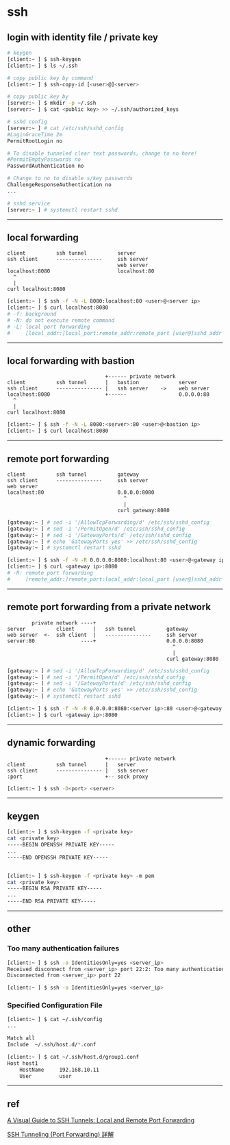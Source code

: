 # ssh

## login with identity file / private key

```bash
# keygen
[client:~ ] $ ssh-keygen
[client:~ ] $ ls ~/.ssh

# copy public key by command
[client:~ ] $ ssh-copy-id [<user>@]<server>

# copy public key by
[server:~ ] $ mkdir -p ~/.ssh
[server:~ ] $ cat <public key> >> ~/.ssh/authorized_keys

# sshd config
[server:~ ] # cat /etc/ssh/sshd_config
#LoginGraceTime 2m
PermitRootLogin no

# To disable tunneled clear text passwords, change to no here!
#PermitEmptyPasswords no
PasswordAuthentication no

# Change to no to disable s/key passwords
ChallengeResponseAuthentication no
...

# sshd service
[server:~ ] # systemctl restart sshd
```

---

## local forwarding

```
client          ssh tunnel          server
ssh client      ---------------     ssh server
                                    web server
localhost:8080                      localhost:80
  ^
  |
curl localhost:8080
```

```bash
[client:~ ] $ ssh -f -N -L 8080:localhost:80 <user>@<server ip>
[client:~ ] $ curl localhost:8080
# -f: background
# -N: do not execute remote command
# -L: local port forwarding
#     [local_addr:]local_port:remote_addr:remote_port [user@]sshd_addr
```

---

## local forwarding with bastion

```
                                +------ private network
client          ssh tunnel      |   bastion             server
ssh client      --------------- |   ssh server    ->    web server
localhost:8080                  +------                 0.0.0.0:80
  ^
  |
curl localhost:8080
```

```bash
[client:~ ] $ ssh -f -N -L 8080:<server>:80 <user>@<bastion ip>
[client:~ ] $ curl localhost:8080
```

---

## remote port forwarding

```
client          ssh tunnel          gateway
ssh client      ---------------     ssh server
web server
localhost:80                        0.0.0.0:8080
                                      ^
                                      |
                                    curl gateway:8080
```

```bash
[gateway:~ ] # sed -i '/AllowTcpForwarding/d' /etc/ssh/sshd_config
[gateway:~ ] # sed -i '/PermitOpen/d' /etc/ssh/sshd_config
[gateway:~ ] # sed -i '/GatewayPorts/d' /etc/ssh/sshd_config
[gateway:~ ] # echo 'GatewayPorts yes' >> /etc/ssh/sshd_config
[gateway:~ ] # systemctl restart sshd

[client:~ ] $ ssh -f -N -R 0.0.0.0:8080:localhost:80 <user>@<gateway ip>
[client:~ ] $ curl <gateway ip>:8080
# -R: remote port forwarding
#     [remote_addr:]remote_port:local_addr:local_port [user@]sshd_addr
```

---

## remote port forwarding from a private network

```
        private network ----+
server          client      |   ssh tunnel          gateway
web server  <-  ssh client  |   ---------------     ssh server
server:80               ----+                       0.0.0.0:8080
                                                      ^
                                                      |
                                                    curl gateway:8080
```

```bash
[gateway:~ ] # sed -i '/AllowTcpForwarding/d' /etc/ssh/sshd_config
[gateway:~ ] # sed -i '/PermitOpen/d' /etc/ssh/sshd_config
[gateway:~ ] # sed -i '/GatewayPorts/d' /etc/ssh/sshd_config
[gateway:~ ] # echo 'GatewayPorts yes' >> /etc/ssh/sshd_config
[gateway:~ ] # systemctl restart sshd

[client:~ ] $ ssh -f -N -R 0.0.0.0:8080:<server ip>:80 <user>@<gateway ip>
[client:~ ] $ curl <gateway ip>:8080
```

---

## dynamic forwarding

```
                                +------ private network
client          ssh tunnel      |   server
ssh client      --------------- |   ssh server
:port                           +-- sock proxy
```

```bash
[client:~ ] $ ssh -D<port> <server>
```

---

## keygen

```bash
[client:~ ] $ ssh-keygen -f <private key>
cat <private key>
-----BEGIN OPENSSH PRIVATE KEY-----
...
-----END OPENSSH PRIVATE KEY-----


[client:~ ] $ ssh-keygen -f <private key> -m pem
cat <private key>
-----BEGIN RSA PRIVATE KEY-----
...
-----END RSA PRIVATE KEY-----
```

---

## other

### Too many authentication failures

```bash
[client:~ ] $ ssh -o IdentitiesOnly=yes <server_ip>
Received disconnect from <server_ip> port 22:2: Too many authentication failures
Disconnected from <server_ip> port 22

[client:~ ] $ ssh -o IdentitiesOnly=yes <server_ip>
```

### Specified Configuration File

```bash
[client:~ ] $ cat ~/.ssh/config
...

Match all
Include  ~/.ssh/host.d/*.conf

[client:~ ] $ cat ~/.ssh/host.d/group1.conf
Host host1
    HostName     192.168.10.11
    User         user
```

---

## ref

[A Visual Guide to SSH Tunnels: Local and Remote Port Forwarding](https://iximiuz.com/en/posts/ssh-tunnels/?fbclid=IwAR1Cy0oJ09KopfTANtFbeoknuZ4fXRp-UeypuOewWRDU0ShYMf_bq6VeFq8)

[SSH Tunneling (Port Forwarding) 詳解](https://johnliu55.tw/ssh-tunnel.html)
